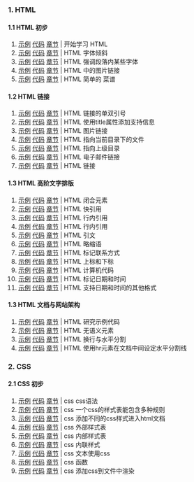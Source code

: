  
### 1. HTML

#### 1.1 HTML 初步

1. [示例](https://logicwang.github.io/job-review/html/%E8%A1%A8%E5%A4%B4/1.html)
[代码](https://github.com/logicwang/job-review/blob/master/html/%E8%A1%A8%E5%A4%B4/1.html)
[章节](https://developer.mozilla.org/zh-CN/docs/learn/HTML/Introduction_to_HTML/Getting_started) |
开始学习 HTML
2. [示例](https://logicwang.github.io/job-review/html/%E8%A1%A8%E5%A4%B4/2.html)
[代码](https://github.com/logicwang/job-review/blob/master/html/%E8%A1%A8%E5%A4%B4/2.html)
[章节](https://developer.mozilla.org/zh-CN/docs/learn/HTML/Introduction_to_HTML/Getting_started) |
HTML 字体倾斜
3. [示例](https://logicwang.github.io/job-review/html/%E8%A1%A8%E5%A4%B4/3.html)
[代码](https://github.com/logicwang/job-review/blob/master/html/%E8%A1%A8%E5%A4%B4/3.html)
[章节](https://developer.mozilla.org/zh-CN/docs/Learn/HTML/Introduction_to_HTML/HTML_text_fundamentals) |
HTML 强调段落内某些字体
4. [示例](https://logicwang.github.io/job-review/html/%E8%B6%85%E9%93%BE%E6%8E%A5/1.html)
[代码](https://github.com/logicwang/job-review/blob/master/html/%E8%B6%85%E9%93%BE%E6%8E%A5/5.html)
[章节](https://developer.mozilla.org/zh-CN/docs/learn/HTML/Introduction_to_HTML/Getting_started) |
HTML 中的图片链接
5. [示例](https://logicwang.github.io/job-review/html/%E8%A1%A8%E5%A4%B4/9.html)
[代码](https://github.com/logicwang/job-review/blob/master/html/%E8%A1%A8%E5%A4%B4/9.html)
[章节](https://developer.mozilla.org/zh-CN/docs/learn/HTML/Introduction_to_HTML/HTML_text_fundamentals) |
HTML 简单的 菜谱



#### 1.2 HTML 链接
1. [示例](hhttps://logicwang.github.io/job-review/html/%E8%B6%85%E9%93%BE%E6%8E%A5/2.html)
[代码](https://github.com/logicwang/job-review/blob/master/html/%E8%B6%85%E9%93%BE%E6%8E%A5/2.html)
[章节](https://developer.mozilla.org/zh-CN/docs/Learn/HTML/Introduction_to_HTML/Creating_hyperlinks) |
HTML 链接的单双引号
2. [示例](https://logicwang.github.io/job-review/html/%E8%B6%85%E9%93%BE%E6%8E%A5/4.html)
[代码](https://github.com/logicwang/job-review/blob/master/html/%E8%B6%85%E9%93%BE%E6%8E%A5/4.html)
[章节](https://developer.mozilla.org/zh-CN/docs/Learn/HTML/Introduction_to_HTML/Creating_hyperlinks) |
HTML 使用title属性添加支持信息
3. [示例](https://logicwang.github.io/job-review/html/%E8%B6%85%E9%93%BE%E6%8E%A5/5.html)
[代码](https://github.com/logicwang/job-review/blob/master/html/%E8%B6%85%E9%93%BE%E6%8E%A5/5.html)
[章节](https://developer.mozilla.org/zh-CN/docs/Learn/HTML/Introduction_to_HTML/Creating_hyperlinks) |
HTML 图片链接
4. [示例](https://logicwang.github.io/job-review/html/%E8%B6%85%E9%93%BE%E6%8E%A5/6.html)
[代码](https://github.com/logicwang/job-review/blob/master/html/%E8%B6%85%E9%93%BE%E6%8E%A5/6.html)
[章节](https://developer.mozilla.org/zh-CN/docs/Learn/HTML/Introduction_to_HTML/Creating_hyperlinks) |
HTML 指向当前目录下的文件
5. [示例](https://logicwang.github.io/job-review/html/%E8%B6%85%E9%93%BE%E6%8E%A5/7.html)
[代码](https://github.com/logicwang/job-review/blob/master/html/%E8%B6%85%E9%93%BE%E6%8E%A5/7.html)
[章节](https://developer.mozilla.org/zh-CN/docs/Learn/HTML/Introduction_to_HTML/Creating_hyperlinks) |
HTML 指向上级目录
6. [示例](https://logicwang.github.io/job-review/html/%E8%B6%85%E9%93%BE%E6%8E%A5/8.html)
[代码](https://github.com/logicwang/job-review/blob/master/html/%E8%B6%85%E9%93%BE%E6%8E%A5/8.htmls)
[章节](https://developer.mozilla.org/zh-CN/docs/Learn/HTML/Introduction_to_HTML/Creating_hyperlinks) |
HTML 电子邮件链接
7. [示例](https://logicwang.github.io/job-review/html/%E8%B6%85%E9%93%BE%E6%8E%A5/9.html)
[代码](https://github.com/logicwang/job-review/tree/master/html/%E8%B6%85%E9%93%BE%E6%8E%A5https://github.com/logicwang/job-review/blob/master/html/%E8%B6%85%E9%93%BE%E6%8E%A5/9.html)
[章节](https://developer.mozilla.org/zh-CN/docs/Learn/HTML/Introduction_to_HTML/Creating_hyperlinks) |
HTML 链接


#### 1.3 HTML  高阶文字排版
1. [示例](https://logicwang.github.io/job-review/html/%E6%96%87%E5%AD%97%E6%8E%92%E7%89%88/1.html)
[代码](https://github.com/logicwang/job-review/blob/master/html/%E6%96%87%E5%AD%97%E6%8E%92%E7%89%88/1.html)
[章节](https://developer.mozilla.org/zh-CN/docs/learn/HTML/Introduction_to_HTML/Advanced_text_formatting) |
HTML 闭合元素
2. [示例](https://logicwang.github.io/job-review/html/%E6%96%87%E5%AD%97%E6%8E%92%E7%89%88/2.html)
[代码](https://github.com/logicwang/job-review/blob/master/html/%E6%96%87%E5%AD%97%E6%8E%92%E7%89%88/2.html)
[章节](https://developer.mozilla.org/zh-CN/docs/learn/HTML/Introduction_to_HTML/Advanced_text_formatting) |
HTML 快引用
3. [示例](https://logicwang.github.io/job-review/html/%E6%96%87%E5%AD%97%E6%8E%92%E7%89%88/3.html)
[代码](https://github.com/logicwang/job-review/blob/master/html/%E6%96%87%E5%AD%97%E6%8E%92%E7%89%88/3.html)
[章节](https://developer.mozilla.org/zh-CN/docs/learn/HTML/Introduction_to_HTML/Advanced_text_formatting) |
HTML 行内引用
4. [示例](https://logicwang.github.io/job-review/html/%E6%96%87%E5%AD%97%E6%8E%92%E7%89%88/4.html)
[代码](https://github.com/logicwang/job-review/blob/master/html/%E6%96%87%E5%AD%97%E6%8E%92%E7%89%88/4.html)
[章节](https://developer.mozilla.org/zh-CN/docs/learn/HTML/Introduction_to_HTML/Advanced_text_formatting) |
HTML 行内引用
5. [示例](https://logicwang.github.io/job-review/html/%E6%96%87%E5%AD%97%E6%8E%92%E7%89%88/4.html)
[代码](https://github.com/logicwang/job-review/blob/master/html/%E6%96%87%E5%AD%97%E6%8E%92%E7%89%88/4.html)
[章节](https://developer.mozilla.org/zh-CN/docs/learn/HTML/Introduction_to_HTML/Advanced_text_formatting) |
HTML 引文
6. [示例](https://logicwang.github.io/job-review/html/%E6%96%87%E5%AD%97%E6%8E%92%E7%89%88/5.html)
[代码](https://github.com/logicwang/job-review/blob/master/html/%E6%96%87%E5%AD%97%E6%8E%92%E7%89%88/5.html)
[章节](https://developer.mozilla.org/zh-CN/docs/learn/HTML/Introduction_to_HTML/Advanced_text_formatting) |
HTML 略缩语
7. [示例](https://logicwang.github.io/job-review/html/%E6%96%87%E5%AD%97%E6%8E%92%E7%89%88/5.html)
[代码](https://github.com/logicwang/job-review/blob/master/html/%E6%96%87%E5%AD%97%E6%8E%92%E7%89%88/6.html)
[章节](https://developer.mozilla.org/zh-CN/docs/learn/HTML/Introduction_to_HTML/Advanced_text_formatting) |
HTML 标记联系方式
8. [示例](https://logicwang.github.io/job-review/html/%E6%96%87%E5%AD%97%E6%8E%92%E7%89%88/7.html)
[代码](https://github.com/logicwang/job-review/blob/master/html/%E6%96%87%E5%AD%97%E6%8E%92%E7%89%88/7.html)
[章节](https://developer.mozilla.org/zh-CN/docs/learn/HTML/Introduction_to_HTML/Advanced_text_formatting) |
HTML 上标和下标
9. [示例](https://logicwang.github.io/job-review/html/%E6%96%87%E5%AD%97%E6%8E%92%E7%89%88/8.html)
[代码](https://github.com/logicwang/job-review/blob/master/html/%E6%96%87%E5%AD%97%E6%8E%92%E7%89%88/8.html)
[章节](https://developer.mozilla.org/zh-CN/docs/learn/HTML/Introduction_to_HTML/Advanced_text_formatting) |
HTML 计算机代码
10. [示例](https://logicwang.github.io/job-review/html/%E6%96%87%E5%AD%97%E6%8E%92%E7%89%88/9.html)
[代码](https://github.com/logicwang/job-review/blob/master/html/%E6%96%87%E5%AD%97%E6%8E%92%E7%89%88/9.html)
[章节](https://developer.mozilla.org/zh-CN/docs/learn/HTML/Introduction_to_HTML/Advanced_text_formatting) |
HTML 标记日期和时间
11. [示例](https://logicwang.github.io/job-review/html/%E6%96%87%E5%AD%97%E6%8E%92%E7%89%88/10.html)
[代码](https://github.com/logicwang/job-review/blob/master/html/%E6%96%87%E5%AD%97%E6%8E%92%E7%89%88/10.html)
[章节](https://developer.mozilla.org/zh-CN/docs/learn/HTML/Introduction_to_HTML/Advanced_text_formatting) |
HTML 支持日期和时间的其他格式


#### 1.3 HTML  文档与网站架构

1. [示例](https://logicwang.github.io/job-review/html/%E6%96%87%E6%A1%A3%E7%9A%84%E5%9F%BA%E6%9C%AC%E7%BB%84%E6%88%90%E9%83%A8%E5%88%86/1.html)
[代码](https://github.com/logicwang/job-review/blob/master/html/%E6%96%87%E6%A1%A3%E7%9A%84%E5%9F%BA%E6%9C%AC%E7%BB%84%E6%88%90%E9%83%A8%E5%88%86/1.html)
[章节](https://developer.mozilla.org/zh-CN/docs/Learn/HTML/Introduction_to_HTML/Document_and_website_structure) |
HTML 研究示例代码
2. [示例](https://logicwang.github.io/job-review/html/%E6%96%87%E6%A1%A3%E7%9A%84%E5%9F%BA%E6%9C%AC%E7%BB%84%E6%88%90%E9%83%A8%E5%88%86/2.html)
[代码](https://github.com/logicwang/job-review/blob/master/html/%E6%96%87%E6%A1%A3%E7%9A%84%E5%9F%BA%E6%9C%AC%E7%BB%84%E6%88%90%E9%83%A8%E5%88%86/2.html)
[章节](https://developer.mozilla.org/zh-CN/docs/Learn/HTML/Introduction_to_HTML/Document_and_website_structure) |
HTML 无语义元素
3. [示例](https://logicwang.github.io/job-review/html/%E6%96%87%E6%A1%A3%E7%9A%84%E5%9F%BA%E6%9C%AC%E7%BB%84%E6%88%90%E9%83%A8%E5%88%86/3.html)
[代码](https://github.com/logicwang/job-review/blob/master/html/%E6%96%87%E6%A1%A3%E7%9A%84%E5%9F%BA%E6%9C%AC%E7%BB%84%E6%88%90%E9%83%A8%E5%88%86/3.html)
[章节](https://developer.mozilla.org/zh-CN/docs/Learn/HTML/Introduction_to_HTML/Document_and_website_structure) |
HTML 换行与水平分割
4. [示例](https://logicwang.github.io/job-review/html/%E6%96%87%E6%A1%A3%E7%9A%84%E5%9F%BA%E6%9C%AC%E7%BB%84%E6%88%90%E9%83%A8%E5%88%86/4.html)
[代码](https://github.com/logicwang/job-review/blob/master/html/%E6%96%87%E6%A1%A3%E7%9A%84%E5%9F%BA%E6%9C%AC%E7%BB%84%E6%88%90%E9%83%A8%E5%88%86/3.html)
[章节](https://developer.mozilla.org/zh-CN/docs/Learn/HTML/Introduction_to_HTML/Document_and_website_structure) |
HTML 使用hr元素在文档中间设定水平分割线


### 2. CSS
#### 2.1 CSS 初步
1. [示例](https://logicwang.github.io/job-review/css/css%E8%AF%AD%E6%B3%95/1.html)
[代码](https://github.com/logicwang/job-review/blob/master/css/css%E8%AF%AD%E6%B3%95/1.html)
[章节](https://developer.mozilla.org/zh-CN/docs/Learn/CSS/First_steps/What_is_CSS) |
css css语法
2. [示例](https://logicwang.github.io/job-review/css/css%E8%AF%AD%E6%B3%95/1.html)
[代码](https://logicwang.github.io/job-review/css/css%E8%AF%AD%E6%B3%95/2.html)
[章节](https://developer.mozilla.org/zh-CN/docs/Learn/CSS/First_steps/What_is_CSS) |
css 一个css的样式表能包含多种规则
3. [示例](https://logicwang.github.io/job-review/css/css%E8%AF%AD%E6%B3%95/%E5%BC%80%E5%A7%8B%E5%AD%A6%E4%B9%A0css/1.html)
[代码](https://github.com/logicwang/job-review/blob/master/css/css%E8%AF%AD%E6%B3%95/%E5%BC%80%E5%A7%8B%E5%AD%A6%E4%B9%A0css/1.html)
[章节](https://developer.mozilla.org/zh-CN/docs/Learn/CSS/First_steps/What_is_CSS) |
css 添加不同的css样式进入html文档   
3. [示例](https://logicwang.github.io/job-review/css/%E5%A6%82%E4%BD%95%E6%9E%84%E5%BB%BAcss/1.html)
[代码](https://github.com/logicwang/job-review/blob/master/css/%E5%A6%82%E4%BD%95%E6%9E%84%E5%BB%BAcss/1.html)
[章节](https://developer.mozilla.org/zh-CN/docs/Learn/CSS/First_steps/How_CSS_is_structured) |
css 外部样式表
4. [示例](https://logicwang.github.io/job-review/css/%E5%A6%82%E4%BD%95%E6%9E%84%E5%BB%BAcss/2.html)
[代码](https://github.com/logicwang/job-review/blob/master/css/%E5%A6%82%E4%BD%95%E6%9E%84%E5%BB%BAcss/2.html)
[章节](https://developer.mozilla.org/zh-CN/docs/Learn/CSS/First_steps/How_CSS_is_structured) |
css 内部样式表
5. [示例](https://logicwang.github.io/job-review/css/%E5%A6%82%E4%BD%95%E6%9E%84%E5%BB%BAcss/3.html)
[代码](https://github.com/logicwang/job-review/blob/master/css/%E5%A6%82%E4%BD%95%E6%9E%84%E5%BB%BAcss/3.html)
[章节](https://developer.mozilla.org/zh-CN/docs/Learn/CSS/First_steps/How_CSS_is_structured) |
css 内联样式
6. [示例](https://logicwang.github.io/job-review/css/%E5%A6%82%E4%BD%95%E6%9E%84%E5%BB%BAcss/4.html)
[代码](https://github.com/logicwang/job-review/blob/master/css/%E5%A6%82%E4%BD%95%E6%9E%84%E5%BB%BAcss/4.html)
[章节](https://developer.mozilla.org/zh-CN/docs/Learn/CSS/First_steps/How_CSS_is_structured) |
css 文本使用css
7. [示例](https://logicwang.github.io/job-review/css/%E5%A6%82%E4%BD%95%E6%9E%84%E5%BB%BAcss/5.html)
[代码](https://github.com/logicwang/job-review/blob/master/css/%E5%A6%82%E4%BD%95%E6%9E%84%E5%BB%BAcss/5.html)
[章节](https://developer.mozilla.org/zh-CN/docs/Learn/CSS/First_steps/How_CSS_is_structured) |
css 函数
8. [示例](https://logicwang.github.io/job-review/css/%E5%A6%82%E4%BD%95%E6%9E%84%E5%BB%BAcss/5.html)
[代码](https://github.com/logicwang/job-review/blob/master/css/%E8%BF%90%E8%A1%8Ccss/1.html)
[章节](https://developer.mozilla.org/zh-CN/docs/Learn/CSS/First_steps/How_CSS_works) |
css 添加css到文件中渲染